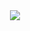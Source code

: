 <div align="center"><img src="https://github.com/JulianMendezw/julianmendezw/blob/main/Sin-t%C3%ADtulo-1.gif?raw=true"></div>
